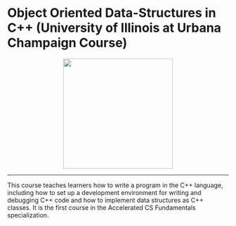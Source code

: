 # Object Oriented Data-Structures in C++ (University of Illinois at Urbana Champaign Course)
<div align='center'>
<img height="250px" src="https://user-images.githubusercontent.com/38363762/159344875-07555c10-e2da-4beb-9638-30592986cfcf.PNG">
<hr/>
</div>
This course teaches learners how to write a program in the C++ language, including how to set up a development environment for writing and debugging C++ code and how to implement data structures as C++ classes. It is the first course in the Accelerated CS Fundamentals specialization.


